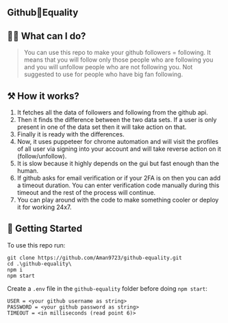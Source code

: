 ## Github🟰Equality

## 🤷‍♂️ What can I do?

> You can use this repo to make your github followers = following. It means that you will follow only those people who are following you and you will unfollow people who are not following you. Not suggested to use for people who have big fan following. 

## ⚒️ How it works?

1. It fetches all the data of followers and following from the github api. 
2. Then it finds the difference between the two data sets. If a user is only present in one of the data set then it will take action on that. 
3. Finally it is ready with the differences. 
4. Now, it uses puppeteer for chrome automation and will visit the profiles of all user via signing into your account and will take reverse action on it (follow/unfollow). 
5. It is slow because it highly depends on the gui but fast enough than the human.
6. If github asks for email verification or if your 2FA is on then you can add a timeout duration. You can enter verification code manually during this timeout and the rest of the process will continue.
7. You can play around with the code to make something cooler or deploy it for working 24x7.

## 🚀 Getting Started

To use this repo run:
```
git clone https://github.com/Aman9723/github-equality.git
cd .\github-equality\
npm i
npm start
```

Create a `.env` file in the `github-equality` folder before doing `npm start`:
```
USER = <your github username as string>
PASSWORD = <your github password as string>
TIMEOUT = <in milliseconds (read point 6)>
```
